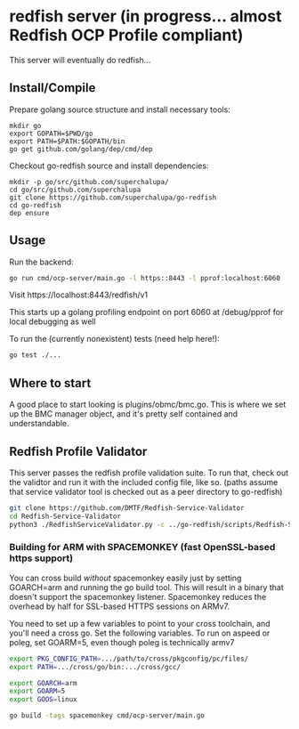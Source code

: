 # redfish server (in progress... almost Redfish OCP Profile compliant)

This server will eventually do redfish...

## Install/Compile

Prepare golang source structure and install necessary tools:

```
mkdir go
export GOPATH=$PWD/go
export PATH=$PATH:$GOPATH/bin
go get github.com/golang/dep/cmd/dep
```

Checkout go-redfish source and install dependencies:

```
mkdir -p go/src/github.com/superchalupa/
cd go/src/github.com/superchalupa
git clone https://github.com/superchalupa/go-redfish
cd go-redfish
dep ensure
```

## Usage

Run the backend:
```bash
go run cmd/ocp-server/main.go -l https::8443 -l pprof:localhost:6060
```

Visit https://localhost:8443/redfish/v1

This starts up a golang profiling endpoint on port 6060 at /debug/pprof for local debugging as well

To run the (currently nonexistent) tests (need help here!):
```bash
go test ./...
```

## Where to start

A good place to start looking is plugins/obmc/bmc.go. This is where we set up the BMC manager object, and it's pretty self contained and understandable.

## Redfish Profile Validator

This server passes the redfish profile validation suite. To run that, check out the validtor and run it with the included config file, like so. (paths assume that service validator tool is checked out as a peer directory to go-redfish)
```bash
git clone https://github.com/DMTF/Redfish-Service-Validator
cd Redfish-Service-Validator
python3 ./RedfishServiceValidator.py -c ../go-redfish/scripts/Redfish-Service-Validator.ini 
```

### Building for ARM with SPACEMONKEY (fast OpenSSL-based https support)

You can cross build *without* spacemonkey easily just by setting GOARCH=arm and running the go build tool. This will result in a binary that doesn't support the spacemonkey listener. Spacemonkey reduces the overhead by half for SSL-based HTTPS sessions on ARMv7.

You need to set up a few variables to point to your cross toolchain, and you'll need a cross go. Set the following variables. To run on aspeed or poleg, set GOARM=5, even though poleg is technically armv7

```bash
export PKG_CONFIG_PATH=.../path/to/cross/pkgconfig/pc/files/
export PATH=.../cross/go/bin:.../cross/gcc/

export GOARCH=arm
export GOARM=5
export GOOS=linux

go build -tags spacemonkey cmd/ocp-server/main.go
```

